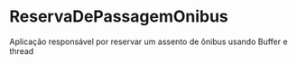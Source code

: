 # ReservaDePassagemOnibus
Aplicação responsável por reservar um assento de ônibus usando Buffer e thread
